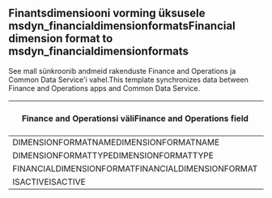 ## <a name="financial-dimension-format-to-msdyn_financialdimensionformats"></a><span data-ttu-id="1e33b-101">Finantsdimensiooni vorming üksusele msdyn_financialdimensionformats</span><span class="sxs-lookup"><span data-stu-id="1e33b-101">Financial dimension format to msdyn_financialdimensionformats</span></span>

<span data-ttu-id="1e33b-102">See mall sünkroonib andmeid rakenduste Finance and Operations ja Common Data Service'i vahel.</span><span class="sxs-lookup"><span data-stu-id="1e33b-102">This template synchronizes data between Finance and Operations apps and Common Data Service.</span></span>

<span data-ttu-id="1e33b-103">Finance and Operationsi väli</span><span class="sxs-lookup"><span data-stu-id="1e33b-103">Finance and Operations field</span></span> | <span data-ttu-id="1e33b-104">Kaardi tüüp</span><span class="sxs-lookup"><span data-stu-id="1e33b-104">Map type</span></span> | <span data-ttu-id="1e33b-105">Muu Dynamics 365 väli</span><span class="sxs-lookup"><span data-stu-id="1e33b-105">Other Dynamics 365 field</span></span> | <span data-ttu-id="1e33b-106">Vaikeväärtus</span><span class="sxs-lookup"><span data-stu-id="1e33b-106">Default value</span></span>
---|---|---|---
<span data-ttu-id="1e33b-107">DIMENSIONFORMATNAME</span><span class="sxs-lookup"><span data-stu-id="1e33b-107">DIMENSIONFORMATNAME</span></span> | = | <span data-ttu-id="1e33b-108">msdyn_dimensionformatname</span><span class="sxs-lookup"><span data-stu-id="1e33b-108">msdyn_dimensionformatname</span></span> | 
<span data-ttu-id="1e33b-109">DIMENSIONFORMATTYPE</span><span class="sxs-lookup"><span data-stu-id="1e33b-109">DIMENSIONFORMATTYPE</span></span> | >< | <span data-ttu-id="1e33b-110">msdyn_dimensionformattype</span><span class="sxs-lookup"><span data-stu-id="1e33b-110">msdyn_dimensionformattype</span></span> | 
<span data-ttu-id="1e33b-111">FINANCIALDIMENSIONFORMAT</span><span class="sxs-lookup"><span data-stu-id="1e33b-111">FINANCIALDIMENSIONFORMAT</span></span> | = | <span data-ttu-id="1e33b-112">msdyn_financialdimensionformat</span><span class="sxs-lookup"><span data-stu-id="1e33b-112">msdyn_financialdimensionformat</span></span> | 
<span data-ttu-id="1e33b-113">ISACTIVE</span><span class="sxs-lookup"><span data-stu-id="1e33b-113">ISACTIVE</span></span> | >< | <span data-ttu-id="1e33b-114">msdyn_isactive</span><span class="sxs-lookup"><span data-stu-id="1e33b-114">msdyn_isactive</span></span> | 
